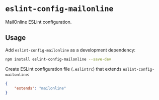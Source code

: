 # `eslint-config-mailonline`

MailOnline ESLint configuration.

## Usage

Add `eslint-config-mailonline` as a development dependency:

```bash
npm install eslint-config-mailonline --save-dev
```

Create ESLint configuration file (`.eslintrc`) that extends `eslint-config-mailonline`:

```json
{
    "extends": "mailonline"
}
```
